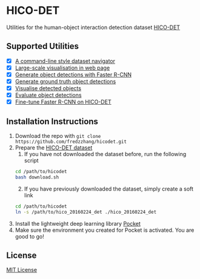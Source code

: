 # HICO-DET
Utilities for the human-object interaction detection dataset [HICO-DET](http://www-personal.umich.edu/~ywchao/hico/)

## Supported Utilities

- [x] [A command-line style dataset navigator](https://github.com/fredzzhang/hicodet/tree/main/utilities#dataset-navigator)
- [x] [Large-scale visualisation in web page](https://github.com/fredzzhang/hicodet/tree/main/utilities#generate-and-visaulise-box-pairs-in-large-scales)
- [x] [Generate object detections with Faster R-CNN](https://github.com/fredzzhang/hicodet/tree/main/detections#generate-detections-using-faster-r-cnn)
- [x] [Generate ground truth object detections](https://github.com/fredzzhang/hicodet/tree/main/detections#generate-ground-truth-detections)
- [x] [Visualise detected objects](https://github.com/fredzzhang/hicodet/tree/main/detections#visualise-detections)
- [x] [Evaluate object detections](https://github.com/fredzzhang/hicodet/tree/main/detections#evaluate-detections)
- [x] [Fine-tune Faster R-CNN on HICO-DET](https://github.com/fredzzhang/hicodet/tree/main/detections#fine-tune-the-detector-on-hico-det)

## Installation Instructions
1. Download the repo with `git clone https://github.com/fredzzhang/hicodet.git`
2. Prepare the [HICO-DET dataset](https://drive.google.com/open?id=1QZcJmGVlF9f4h-XLWe9Gkmnmj2z1gSnk)
    1. If you have not downloaded the dataset before, run the following script
    ```bash
    cd /path/to/hicodet
    bash download.sh
    ```
    2. If you have previously downloaded the dataset, simply create a soft link
    ```bash
    cd /path/to/hicodet
    ln -s /path/to/hico_20160224_det ./hico_20160224_det
    ```
3. Install the lightweight deep learning library [Pocket](https://github.com/fredzzhang/pocket)
4. Make sure the environment you created for Pocket is activated. You are good to go!

## License

[MIT License](./LICENSE)